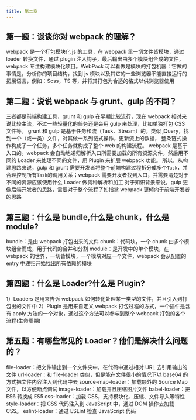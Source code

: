 ```yaml
---
title: 第二章
---
```


## 第一题：谈谈你对 webpack 的理解？

webpack 是一个打包模块化 js 的工具，在 webpack 里一切文件皆模块，通过 loader 转换文件，通过 plugin 注入钩子，最后输出由多个模块组合成的文件，webpack 专注构建模块化项目。WebPack 可以看做是模块的打包机器：它做的事情是，分析你的项目结构，找到 js 模块以及其它的一些浏览器不能直接运行的拓展语言，例如：Scss，TS 等，并将其打包为合适的格式以供浏览器使用

## 第二题：说说 webpack 与 grunt、gulp 的不同？

三者都是前端构建工具，grunt 和 gulp 在早期比较流行，现在 webpack 相对来说比较主流，不过一些轻量化的任务还是会用 gulp 来处理，比如单独打包 CSS 文件等。
grunt 和 gulp 是基于任务和流（Task、Stream）的。类似 jQuery，找到一个（或一类）文件，对其做一系列链式操作，更新流上的数据， 整条链式操作构成了一个任务，多个任务就构成了整个 web 的构建流程。
webpack 是基于入口的。webpack 会自动地递归解析入口所需要加载的所有资源文件，然后用不同的 Loader 来处理不同的文件，用 Plugin 来扩展 webpack 功能。
所以，从构建思路来说，gulp 和 grunt 需要开发者将整个前端构建过程拆分成多个`Task`，并合理控制所有`Task`的调用关系；webpack 需要开发者找到入口，并需要清楚对于不同的资源应该使用什么 Loader 做何种解析和加工
对于知识背景来说，gulp 更像后端开发者的思路，需要对于整个流程了如指掌 webpack 更倾向于前端开发者的思路

## 第三题：什么是 bundle,什么是 chunk，什么是 module?

bundle：是由 webpack 打包出来的文件
chunk：代码块，一个 chunk 由多个模块组合而成，用于代码的合并和分割
module：是开发中的单个模块，在 webpack 的世界，一切皆模块，一个模块对应一个文件，webpack 会从配置的 entry 中递归开始找出所有依赖的模块

## 第四题：什么是 Loader?什么是 Plugin?

1）Loaders 是用来告诉 webpack 如何转化处理某一类型的文件，并且引入到打包出的文件中
2）Plugin 是用来自定义 webpack 打包过程的方式，一个插件是含有 apply 方法的一个对象，通过这个方法可以参与到整个 webpack 打包的各个流程(生命周期)

## 第五题：有哪些常见的 Loader？他们是解决什么问题的？

file-loader：把文件输出到一个文件夹中，在代码中通过相对 URL 去引用输出的文件
url-loader：和 file-loader 类似，但是能在文件很小的情况下以 base64 的方式把文件内容注入到代码中去
source-map-loader：加载额外的 Source Map 文件，以方便断点调试
image-loader：加载并且压缩图片文件
babel-loader：把 ES6 转换成 ES5
css-loader：加载 CSS，支持模块化、压缩、文件导入等特性
style-loader：把 CSS 代码注入到 JavaScript 中，通过 DOM 操作去加载 CSS。
eslint-loader：通过 ESLint 检查 JavaScript 代码
